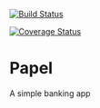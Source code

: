 [![Build Status](https://travis-ci.com/AsifiweM/Papel.svg?branch=master)](https://travis-ci.com/AsifiweM/Papel)

[![Coverage Status](https://coveralls.io/repos/github/AsifiweM/Papel/badge.svg?branch=master)](https://coveralls.io/github/AsifiweM/Papel?branch=master)

# Papel
A simple banking app
